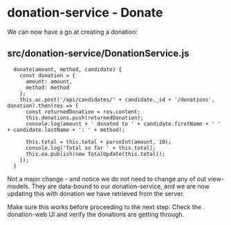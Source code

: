 # donation-service - Donate

We can now have a go at creating a donation:

## src/donation-service/DonationService.js

~~~
  donate(amount, method, candidate) {
    const donation = {
      amount: amount,
      method: method
    };
    this.ac.post('/api/candidates/' + candidate._id + '/donations', donation).then(res => {
      const returnedDonation = res.content;
      this.donations.push(returnedDonation);
      console.log(amount + ' donated to ' + candidate.firstName + ' ' + candidate.lastName + ': ' + method);

      this.total = this.total + parseInt(amount, 10);
      console.log('Total so far ' + this.total);
      this.ea.publish(new TotalUpdate(this.total));
    });
  }
~~~

Not a major change - and notice we do not need to change any of out view-models. They are data-bound to our donation-service, and we are now updating this with donation we have retrieved from the server.

Make sure this works before proceeding to the next step. Check the donation-web UI and verify the donations are getting through.

